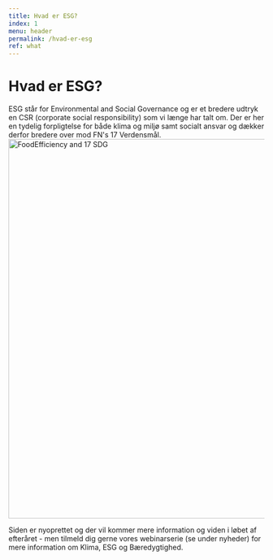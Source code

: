 ```yaml
---
title: Hvad er ESG?
index: 1
menu: header
permalink: /hvad-er-esg
ref: what
---
```


# Hvad er ESG?


ESG står for Environmental and Social Governance og er et bredere udtryk en CSR (corporate social responsibility) som vi længe har talt om. Der er her en tydelig forpligtelse for både klima og miljø samt socialt ansvar og dækker derfor bredere over mod FN's 17 Verdensmål.<img width="747" alt="FoodEfficiency and 17 SDG" src="https://user-images.githubusercontent.com/75361000/139251300-81bca778-3cd1-40bb-ae8f-481072eb9b9d.png">

Siden er nyoprettet og der vil kommer mere information og viden i løbet af efteråret - men tilmeld dig gerne vores webinarserie (se under nyheder) for mere information om Klima, ESG og Bæredygtighed. 
